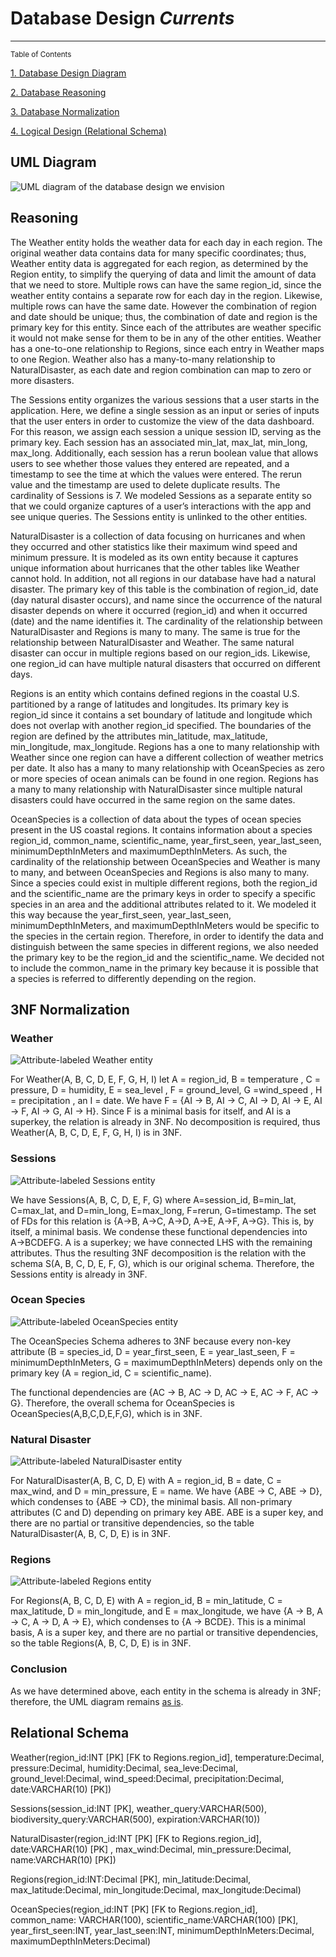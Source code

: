 # **Database Design** *Currents*

- - -

<sup> Table of Contents

[1. Database Design Diagram](#uml-diagram)

[2. Database Reasoning](#reasoning)

[3. Database Normalization](#3nf-normalization)

[4. Logical Design (Relational Schema)](#relational-schema)

## UML Diagram

![UML diagram of the database design we envision](img/database_design_diagram_v3.png)

## Reasoning

The Weather entity holds the weather data for each day in each region.  The original weather data contains data for many specific coordinates; thus, Weather entity data is aggregated for each region, as determined by the Region entity, to simplify the querying of data and limit the amount of data that we need to store. Multiple rows can have the same region_id, since the weather entity contains a separate row for each day in the region. Likewise, multiple rows can have the same date. However the combination of region and date should be unique; thus, the combination of date and region is the primary key for this entity. Since each of the attributes are weather specific it would not make sense for them to be in any of the other entities. Weather has a one-to-one relationship to Regions, since each entry in Weather maps to one Region. Weather also has a many-to-many relationship to NaturalDisaster, as each date and region combination can map to zero or more disasters.

The Sessions entity organizes the various sessions that a user starts in the application. Here, we define a single session as an input or series of inputs that the user enters in order to customize the view of the data dashboard. For this reason, we assign each session a unique session ID, serving as the primary key. Each session has an associated min_lat, max_lat, min_long, max_long. Additionally, each session has a rerun boolean value that allows users to see whether those values they entered are repeated, and a timestamp to see the time at which the values were entered. The rerun value and the timestamp are used to delete duplicate results. The cardinality of Sessions is 7. We modeled Sessions as a separate entity so that we could organize captures of a user’s interactions with the app and see unique queries. The Sessions entity is unlinked to the other entities.

​​NaturalDisaster is a collection of data focusing on hurricanes and when they occurred and other statistics like their maximum wind speed and minimum pressure. It is modeled as its own entity because it captures unique information about hurricanes that the other tables like Weather cannot hold. In addition, not all regions in our database have had a natural disaster. The primary key of this table is the combination of region_id, date (day natural disaster occurs), and name since the occurrence of the natural disaster depends on where it occurred (region_id) and when it occurred (date) and the name identifies it. The cardinality of the relationship between NaturalDisaster and Regions is many to many. The same is true for the relationship between NaturalDisaster and Weather. The same natural disaster can occur in multiple regions based on our region_ids. Likewise, one region_id can have multiple natural disasters that occurred on different days.

Regions is an entity which contains defined regions in the coastal U.S. partitioned by a range of latitudes and longitudes. Its primary key is region_id since it contains a set boundary of latitude and longitude which does not overlap with another region_id specified. The boundaries of the region are defined by the attributes min_latitude, max_latitude, min_longitude, max_longitude. Regions has a one to many relationship with Weather since one region can have a different collection of weather metrics per date. It also has a many to many relationship with OceanSpecies as zero or more species of ocean animals can be found in one region. Regions has a many to many relationship with NaturalDisaster since multiple natural disasters could have occurred in the same region on the same dates.

OceanSpecies is a collection of data about the types of ocean species present in the US coastal regions. It contains information about a species region_id, common_name, scientific_name, year_first_seen, year_last_seen, minimumDepthInMeters and maximumDepthInMeters. As such, the cardinality of the relationship between OceanSpecies and Weather is many to many, and between OceanSpecies and Regions is also many to many. Since a species could exist in multiple different regions, both the region_id and the scientific_name are the primary keys in order to specify a specific species in an area and the additional attributes related to it. We modeled it this way because the year_first_seen, year_last_seen, minimumDepthInMeters, and maximumDepthInMeters would be specific to the species in the certain region. Therefore, in order to identify the data and distinguish between the same species in different regions, we also needed the primary key to be the region_id and the scientific_name. We decided not to include the common_name in the primary key because it is possible that a species is referred to differently depending on the region. 

## 3NF Normalization

### Weather

![Attribute-labeled Weather entity](img/weather_entity.png)

For Weather(A, B, C, D, E, F, G, H, I) let A = region_id, B = temperature , C = pressure, D = humidity,  E = sea_level , F = ground_level, G =wind_speed , H = precipitation , an I = date.  We have F = {AI → B, AI → C, AI → D, AI → E, AI → F, AI → G, AI → H}. Since F is a minimal basis for itself, and AI is a superkey, the relation is already in 3NF. No decomposition is required, thus Weather(A, B, C, D, E, F, G, H, I) is in 3NF.

### Sessions

![Attribute-labeled Sessions entity](img/sessions_entity_v2.png)

We have Sessions(A, B, C, D, E, F, G) where A=session_id, B=min_lat, C=max_lat, and D=min_long, E=max_long, F=rerun, G=timestamp. The set of FDs for this relation is {A→B, A→C, A→D, A→E, A→F, A→G}. This is, by itself, a minimal basis. We condense these functional dependencies into A→BCDEFG. A is a superkey; we have connected LHS with the remaining attributes. Thus the resulting 3NF decomposition is the relation with the schema S(A, B, C, D, E, F, G), which is our original schema. Therefore, the Sessions entity is already in 3NF.

### Ocean Species

![Attribute-labeled OceanSpecies entity](img/oceanspecies_entity.png)

The OceanSpecies Schema adheres to 3NF because every non-key attribute (B = species_id, D = year_first_seen, E = year_last_seen, F = minimumDepthInMeters, G = maximumDepthInMeters) depends only on the primary key (A = region_id, C = scientific_name).

The functional dependencies are {AC → B, AC → D, AC → E, AC → F, AC → G}. Therefore, the overall schema for OceanSpecies is OceanSpecies(A,B,C,D,E,F,G), which is in 3NF.

### Natural Disaster

![Attribute-labeled NaturalDisaster entity](img/naturaldisaster_entity.png)

For NaturalDisaster(A, B, C, D, E) with A = region_id, B = date, C = max_wind, and D = min_pressure, E = name. We have {ABE → C, ABE → D}, which condenses to {ABE → CD}, the minimal basis. All non-primary attributes (C and D) depending on primary key ABE. ABE is a super key, and there are no partial or transitive dependencies, so the table  NaturalDisaster(A, B, C, D, E) is in 3NF.

### Regions

![Attribute-labeled Regions entity](img/regions_entity.png)

For Regions(A, B, C, D, E) with A = region_id, B = min_latitude, C = max_latitude, D = min_longitude, and E = max_longitude, we have {A → B, A → C, A → D, A → E}, which condenses to {A → BCDE}. This is a minimal basis, A is a super key, and there are no partial or transitive dependencies, so the table Regions(A, B, C, D, E) is in 3NF.

### Conclusion

As we have determined above, each entity in the schema is already in 3NF; therefore, the UML diagram remains [as is](#uml-diagram).

## Relational Schema

Weather(region_id:INT [PK] [FK to Regions.region_id], temperature:Decimal, pressure:Decimal, humidity:Decimal, sea_leve:Decimal, ground_level:Decimal, wind_speed:Decimal,  precipitation:Decimal, date:VARCHAR(10) [PK])

Sessions(session_id:INT [PK], weather_query:VARCHAR(500), biodiversity_query:VARCHAR(500), expiration:VARCHAR(10))

NaturalDisaster(region_id:INT [PK] [FK to Regions.region_id], date:VARCHAR(10) [PK] , max_wind:Decimal, min_pressure:Decimal, name:VARCHAR(10) [PK])

Regions(region_id:INT:Decimal [PK], min_latitude:Decimal, max_latitude:Decimal, min_longitude:Decimal, max_longitude:Decimal)

OceanSpecies(region_id:INT [PK] [FK to Regions.region_id], common_name: VARCHAR(100), scientific_name:VARCHAR(100) [PK],  year_first_seen:INT, year_last_seen:INT, minimumDepthInMeters:Decimal, maximumDepthInMeters:Decimal)